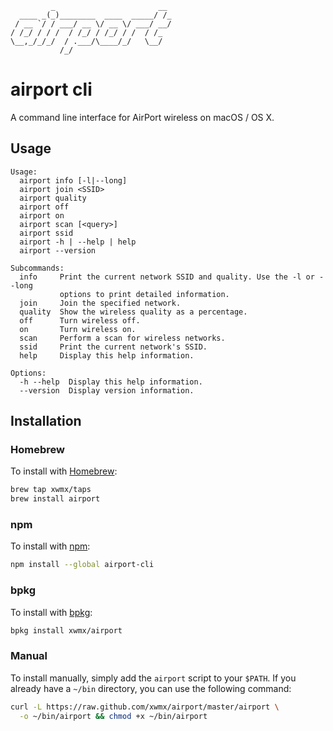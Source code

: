              _                       __
      ____ _(_)________  ____  _____/ /_
     / __ `/ / ___/ __ \/ __ \/ ___/ __/
    / /_/ / / /  / /_/ / /_/ / /  / /_
    \__,_/_/_/  / .___/\____/_/   \__/
               /_/

# airport cli

A command line interface for AirPort wireless on macOS / OS X.

## Usage

```text
Usage:
  airport info [-l|--long]
  airport join <SSID>
  airport quality
  airport off
  airport on
  airport scan [<query>]
  airport ssid
  airport -h | --help | help
  airport --version

Subcommands:
  info     Print the current network SSID and quality. Use the -l or --long
           options to print detailed information.
  join     Join the specified network.
  quality  Show the wireless quality as a percentage.
  off      Turn wireless off.
  on       Turn wireless on.
  scan     Perform a scan for wireless networks.
  ssid     Print the current network's SSID.
  help     Display this help information.

Options:
  -h --help  Display this help information.
  --version  Display version information.
```

## Installation

### Homebrew

To install with [Homebrew](http://brew.sh/):

```bash
brew tap xwmx/taps
brew install airport
```

### npm

To install with [npm](https://www.npmjs.com/package/airport-cli):

```bash
npm install --global airport-cli
```

### bpkg

To install with [bpkg](http://www.bpkg.io/):

```bash
bpkg install xwmx/airport
```

### Manual

To install manually, simply add the `airport` script to your `$PATH`. If
you already have a `~/bin` directory, you can use the following command:

```bash
curl -L https://raw.github.com/xwmx/airport/master/airport \
  -o ~/bin/airport && chmod +x ~/bin/airport
```
